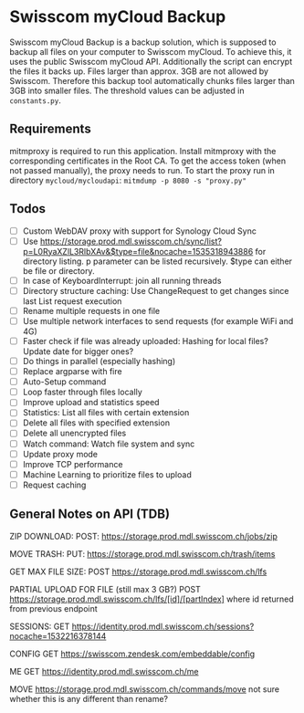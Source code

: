 # Swisscom myCloud Backup

Swisscom myCloud Backup is a backup solution, which is supposed to backup all files on your computer to Swisscom myCloud. To achieve this, it uses the public Swisscom myCloud API. Additionally the script can encrypt the files it backs up. 
Files larger than approx. 3GB are not allowed by Swisscom. Therefore this backup tool automatically chunks files larger than 3GB into smaller files. The threshold values can be adjusted in `constants.py`.

## Requirements
mitmproxy is required to run this application. Install mitmproxy with the corresponding certificates in the Root CA. 
To get the access token (when not passed manually), the proxy needs to run. To start the proxy run in directory `mycloud/mycloudapi`:
`mitmdump -p 8080 -s "proxy.py"`

## Todos
- [ ] Custom WebDAV proxy with support for Synology Cloud Sync
- [ ] Use https://storage.prod.mdl.swisscom.ch/sync/list?p=L0RyaXZlL3RlbXAv&$type=file&nocache=1535318943886 for
      directory listing. p parameter can be listed recursively. $type can either be file or directory.
- [ ] In case of KeyboardInterrupt: join all running threads
- [ ] Directory structure caching: Use ChangeRequest to get changes since last List request execution
- [ ] Rename multiple requests in one file
- [ ] Use multiple network interfaces to send requests (for example WiFi and 4G)
- [ ] Faster check if file was already uploaded: Hashing for local files? Update date for bigger ones?
- [ ] Do things in parallel (especially hashing)
- [ ] Replace argparse with fire
- [ ] Auto-Setup command
- [ ] Loop faster through files locally
- [ ] Improve upload and statistics speed
- [ ] Statistics: List all files with certain extension
- [ ] Delete all files with specified extension
- [ ] Delete all unencrypted files
- [ ] Watch command: Watch file system and sync
- [ ] Update proxy mode
- [ ] Improve TCP performance
- [ ] Machine Learning to prioritize files to upload
- [ ] Request caching

## General Notes on API (TDB)

ZIP DOWNLOAD:
POST: https://storage.prod.mdl.swisscom.ch/jobs/zip

MOVE TRASH:
PUT: https://storage.prod.mdl.swisscom.ch/trash/items

GET MAX FILE SIZE:
POST https://storage.prod.mdl.swisscom.ch/lfs

PARTIAL UPLOAD FOR FILE (still max 3 GB?)
POST https://storage.prod.mdl.swisscom.ch/lfs/[id]/[partIndex]
where id returned from previous endpoint

SESSIONS:
GET https://identity.prod.mdl.swisscom.ch/sessions?nocache=1532216378144

CONFIG
GET https://swisscom.zendesk.com/embeddable/config

ME
GET https://identity.prod.mdl.swisscom.ch/me

MOVE
https://storage.prod.mdl.swisscom.ch/commands/move
not sure whether this is any different than rename?
